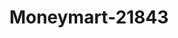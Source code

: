---
f_zip-code: 92345
f_state-code: CA
title: Moneymart-21843
f_phone: 760-949-7701
f_city-only: Hesperia
f_address: 15800 Main Street Hesperia
f_location-unique-id: '21843'
slug: moneymart-21843
updated-on: '2024-05-30T13:46:58.046Z'
created-on: '2024-05-30T13:36:59.803Z'
published-on: '2024-05-30T13:54:32.469Z'
f_city-state: cms/city/hesperia-ca.md
f_company: cms/company/moneymart.md
f_state: cms/state/california.md
layout: '[payday-loan].html'
tags: payday-loan
---